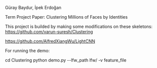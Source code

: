 Güray Baydur, İpek Erdoğan

Term Project Paper: Clustering Millions of Faces by Identities

This project is builded by making some modifications on these skeletons: 
https://github.com/varun-suresh/Clustering 

https://github.com/AlfredXiangWu/LightCNN

For running the demo: 

cd Clustering
python demo.py --lfw_path lfw/ -v feature_file
